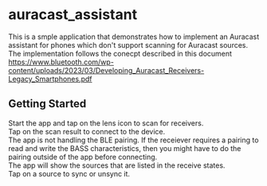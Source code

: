 # auracast_assistant

This is a smple application that demonstrates how to implement an Auracast assistant for phones which don't support scanning for Auracast sources. 
The implementation follows the conecpt described in this document https://www.bluetooth.com/wp-content/uploads/2023/03/Developing_Auracast_Receivers-Legacy_Smartphones.pdf

## Getting Started

Start the app and tap on the lens icon to scan for receivers.\
Tap on the scan result to connect to the device.\
The app is not handling the BLE pairing. If the receiever requires a pairing to read and write the BASS characteristics, then you might have to do the pairing outside of the app before connecting.\
The app will show the sources that are listed in the receive states.\
Tap on a source to sync or unsync it.
